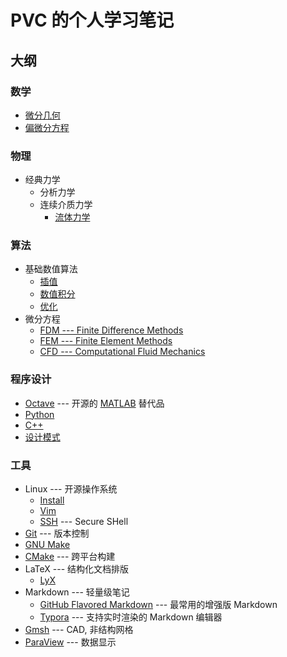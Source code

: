 # PVC 的个人学习笔记

## 大纲

### 数学
- [微分几何](./mathematics/differential_geometry.lyx)
- [偏微分方程](./mathematics/PDE.lyx)

### 物理
- 经典力学
  - 分析力学
  - 连续介质力学
    - [流体力学](./physics/fluid.lyx)

### 算法
- 基础数值算法
  - [插值](./algorithms/interpolation.lyx) 
  - [数值积分](./algorithms/quadrature.lyx) 
  - [优化](./algorithms/optimization.lyx) 
- 微分方程
  - [FDM --- Finite Difference Methods](./algorithms/finite_difference.lyx)
  - [FEM --- Finite Element Methods](./algorithms/finite_element.lyx)
  - [CFD --- Computational Fluid Mechanics](./algorithms/CFD.lyx)

### 程序设计
- [Octave](./programming/Octave.md) --- 开源的 [MATLAB](https://www.mathworks.com/products/matlab.html) 替代品
- [Python](./programming/Python.md)
- [C++](./programming/C++/C++.md)
- [设计模式](./programming/DesignPatterns.md)

### 工具
- Linux --- 开源操作系统
  - [Install](./tools/linux/install.md) 
  - [Vim](./tools/linux/vim.md)
  - [SSH](./tools/linux/ssh.md) --- Secure SHell
- [Git](./tools/Git.md) --- 版本控制
- [GNU Make](./tools/make.md#GNU-Make)
- [CMake](./tools/make.md#CMake) --- 跨平台构建
- LaTeX --- 结构化文档排版
  - [LyX](./tools/LyX.md)
- Markdown --- 轻量级笔记
  - [GitHub Flavored Markdown](https://github.github.com/gfm/) --- 最常用的增强版 Markdown
  - [Typora](./tools/markdown/typora.md) --- 支持实时渲染的 Markdown 编辑器
- [Gmsh](./tools/Gmsh.md) --- CAD, 非结构网格
- [ParaView](./tools/ParaView.md) --- 数据显示
